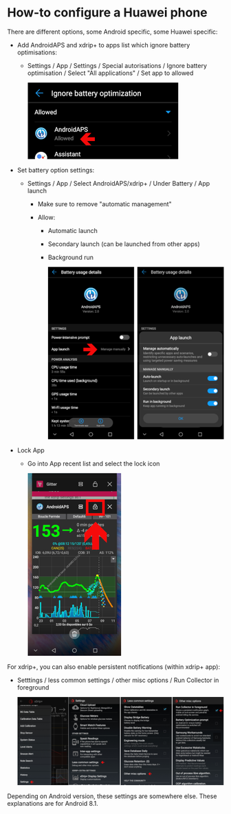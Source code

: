 # How-to configure a Huawei phone

There are different options, some Android specific, some Huawei specific:

* Add AndroidAPS and xdrip+ to apps list which ignore battery optimisations:
  
  * Settings / App / Settings / Special autorisations / Ignore battery optimisation / Select "All applications" / Set app to allowed
    
    ![Huawei - ignore battery optimization](../images/Huawei_BatteryOptimization.png)

* Set battery option settings:
  
  * Settings / App / Select AndroidAPS/xdrip+ / Under Battery / App launch
    
    * Make sure to remove "automatic management"
    * Allow:
      
      * Automatic launch
      * Secondary launch (can be launched from other apps)
      * Background run
        
        ![Huawei - battery options](../images/Huawei_BatteryOptions.png)

* Lock App
  
  * Go into App recent list and select the lock icon
    
    ![Huawei - lock app](../images/Huawei_LockApp.png)

For xdrip+, you can also enable persistent notifications (within xdrip+ app):

* Setttings / less common settings / other misc options / Run Collector in foreground
  
  ![xdrip+ settings - collector in foreground](../images/xdrip_collector_foreground.png)

Depending on Android version, these settings are somewhere else. These explanations are for Android 8.1.